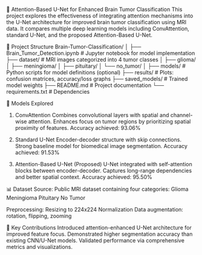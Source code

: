 🧠 Attention-Based U-Net for Enhanced Brain Tumor Classification
This project explores the effectiveness of integrating attention mechanisms into the U-Net architecture for improved brain tumor classification using MRI data. It compares multiple deep learning models including ConvAttention, standard U-Net, and the proposed Attention-Based U-Net.

📁 Project Structure
Brain-Tumor-Classification/
│
├── Brain_Tumor_Detection.ipynb   # Jupyter notebook for model implementation
├── dataset/                      # MRI images categorized into 4 tumor classes
│   ├── glioma/
│   ├── meningioma/
│   ├── pituitary/
│   └── no_tumor/
│
├── models/                       # Python scripts for model definitions (optional)
├── results/                      # Plots: confusion matrices, accuracy/loss graphs
├── saved_models/                # Trained model weights
├── README.md                    # Project documentation
└── requirements.txt             # Dependencies


🧪 Models Explored
1. ConvAttention
Combines convolutional layers with spatial and channel-wise attention.
Enhances focus on tumor regions by prioritizing spatial proximity of features.
Accuracy achieved: 93.06%

2. Standard U-Net
Encoder-decoder structure with skip connections.
Strong baseline model for biomedical image segmentation.
Accuracy achieved: 91.53%

3. Attention-Based U-Net (Proposed)
U-Net integrated with self-attention blocks between encoder-decoder.
Captures long-range dependencies and better spatial context.
Accuracy achieved: 95.50%

📊 Dataset
Source: Public MRI dataset containing four categories:
Glioma
Meningioma
Pituitary
No Tumor

Preprocessing:
Resizing to 224x224
Normalization
Data augmentation: rotation, flipping, zooming



📌 Key Contributions
Introduced attention-enhanced U-Net architecture for improved feature focus.
Demonstrated higher segmentation accuracy than existing CNN/U-Net models.
Validated performance via comprehensive metrics and visualizations.
